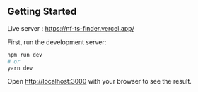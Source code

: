 ## Getting Started
Live server : https://nf-ts-finder.vercel.app/

First, run the development server:

```bash
npm run dev
# or
yarn dev
```

Open [http://localhost:3000]([http://localhost:3000]) with your browser to see the result.



